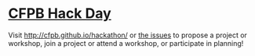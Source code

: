 # [CFPB Hack Day](http://cfpb.github.io/hackathon/)

Visit http://cfpb.github.io/hackathon/ or [the issues](https://github.com/cfpb/hackathon/issues) to propose a project or workshop, join a project or attend a workshop, or participate in planning!
